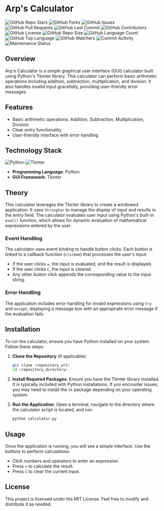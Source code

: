 # Arp's Calculator

![GitHub Repo Stars](https://img.shields.io/github/stars/arpsn123/CleverCalc?style=social)
![GitHub Forks](https://img.shields.io/github/forks/arpsn123/CleverCalc?style=social)
![GitHub Issues](https://img.shields.io/github/issues/arpsn123/CleverCalc)
![GitHub Pull Requests](https://img.shields.io/github/issues-pr/arpsn123/CleverCalc)
![GitHub Last Commit](https://img.shields.io/github/last-commit/arpsn123/CleverCalc)
![GitHub Contributors](https://img.shields.io/github/contributors/arpsn123/CleverCalc)
![GitHub License](https://img.shields.io/github/license/arpsn123/CleverCalc)
![GitHub Repo Size](https://img.shields.io/github/repo-size/arpsn123/CleverCalc)
![GitHub Language Count](https://img.shields.io/github/languages/count/arpsn123/CleverCalc)
![GitHub Top Language](https://img.shields.io/github/languages/top/arpsn123/CleverCalc)
![GitHub Watchers](https://img.shields.io/github/watchers/arpsn123/CleverCalc?style=social)
![Commit Activity](https://img.shields.io/github/commit-activity/m/arpsn123/CleverCalc)
![Maintenance Status](https://img.shields.io/badge/Maintained-Yes-green)


## Overview

Arp's Calculator is a simple graphical user interface (GUI) calculator built using Python's Tkinter library. This calculator can perform basic arithmetic operations including addition, subtraction, multiplication, and division. It also handles invalid input gracefully, providing user-friendly error messages.

## Features

- Basic arithmetic operations: Addition, Subtraction, Multiplication, Division
- Clear entry functionality
- User-friendly interface with error handling

## Technology Stack
![Python](https://img.shields.io/badge/Python-3.9-blue.svg)
![Tkinter](https://img.shields.io/badge/Tkinter-8.6-green.svg)
- **Programming Language**: Python
- **GUI Framework**: Tkinter

## Theory

This calculator leverages the Tkinter library to create a windowed application. It uses `StringVar` to manage the display of input and results in the entry field. The calculator evaluates user input using Python's built-in `eval()` function, which allows for dynamic evaluation of mathematical expressions entered by the user.

### Event Handling

The calculator uses event binding to handle button clicks. Each button is linked to a callback function (`clickme`) that processes the user's input:

- If the user clicks `=`, the input is evaluated, and the result is displayed.
- If the user clicks `C`, the input is cleared.
- Any other button click appends the corresponding value to the input string.

### Error Handling

The application includes error handling for invalid expressions using `try` and `except`, displaying a message box with an appropriate error message if the evaluation fails.

## Installation

To run the calculator, ensure you have Python installed on your system. Follow these steps:

1. **Clone the Repository** (if applicable):
   ```bash
   git clone <repository_url>
   cd <repository_directory>
   ```

2. **Install Required Packages**:
   Ensure you have the Tkinter library installed. It is typically included with Python installations. If you encounter issues, you may need to install the `tk` package depending on your operating system.

3. **Run the Application**:
   Open a terminal, navigate to the directory where the calculator script is located, and run:
   ```bash
   python calculator.py
   ```

## Usage

Once the application is running, you will see a simple interface. Use the buttons to perform calculations:

- Click numbers and operators to enter an expression.
- Press `=` to calculate the result.
- Press `C` to clear the current input.

## License

This project is licensed under the MIT License. Feel free to modify and distribute it as needed.
